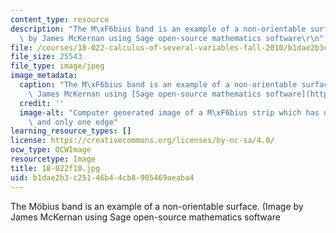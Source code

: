 ```yaml
---
content_type: resource
description: "The M\xF6bius band is an example of a non-orientable surface.  (Image\
  \ by James McKernan using Sage open-source mathematics software\r\n"
file: /courses/18-022-calculus-of-several-variables-fall-2010/b1dae2b3c25146b44cb8905469aeaba4_18-022f10.jpg
file_size: 25543
file_type: image/jpeg
image_metadata:
  caption: "The M\xF6bius band is an example of a non-orientable surface. (Image by\
    \ James McKernan using [Sage open-source mathematics software](http://www.sagemath.org/index.html))"
  credit: ''
  image-alt: "Computer generated image of a M\xF6bius strip which has only one side\
    \ and only one edge"
learning_resource_types: []
license: https://creativecommons.org/licenses/by-nc-sa/4.0/
ocw_type: OCWImage
resourcetype: Image
title: 18-022f10.jpg
uid: b1dae2b3-c251-46b4-4cb8-905469aeaba4
---
```

The Möbius band is an example of a non-orientable surface.  (Image by James McKernan using Sage open-source mathematics software
